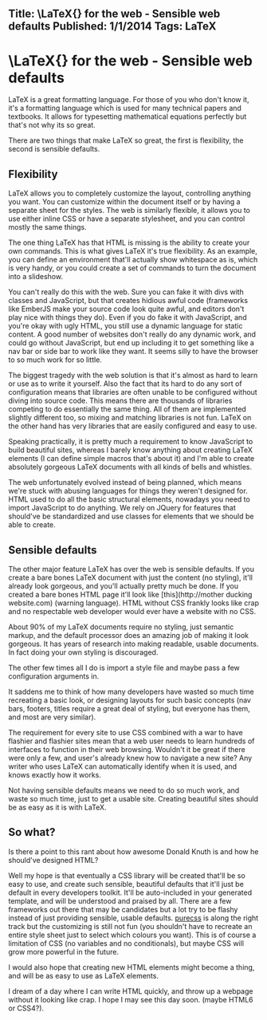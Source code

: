 Title: \LaTeX{} for the web - Sensible web defaults
Published: 1/1/2014
Tags: LaTeX
---

\LaTeX{} for the web - Sensible web defaults
======

LaTeX is a great formatting language. For those of you who don't know it, it's a formatting language which is used for many technical papers and textbooks. It allows for typesetting mathematical equations perfectly but that's not why its so great.

There are two things that make LaTeX so great, the first is flexibility, the second is sensible defaults.

Flexibility
---

LaTeX allows you to completely customize the layout, controlling anything you want. You can customize within the document itself or by having a separate sheet for the styles. The web is similarly flexible, it allows you to use either inline CSS or have a separate stylesheet, and you can control mostly the same things. 

The one thing LaTeX has that HTML is missing is the ability to create your own commands. This is what gives LaTeX it's true flexibility. As an example, you can define an environment that'll actually show whitespace as is, which is very handy, or you could create a set of commands to turn the document into a slideshow.

You can't really do this with the web. Sure you can fake it with divs with classes and JavaScript, but that creates hidious awful code (frameworks like EmberJS make your source code look quite awful, and editors don't play nice with things they do). Even if you do fake it with JavaScript, and you're okay with ugly HTML, you still use a dynamic language for static content. A good number of websites don't really do any dynamic work, and could go without JavaScript, but end up including it to get something like a nav bar or side bar to work like they want. It seems silly to have the browser to so much work for so little.

The biggest tragedy with the web solution is that it's almost as hard to learn or use as to write it yourself. Also the fact that its hard to do any sort of configuration means that libraries are often unable to be configured without diving into source code. This means there are thousands of libraries competing to do essentially the same thing. All of them are implemented slightly different too, so mixing and matching libraries is not fun. LaTeX on the other hand has very libraries that are easily configured and easy to use.

Speaking practically, it is pretty much a requirement to know JavaScript to build beautiful sites, whereas I barely know anything about creating LaTeX elements (I can define simple macros that's about it) and I'm able to create absolutely gorgeous LaTeX documents with all kinds of bells and whistles.

The web unfortunately evolved instead of being planned, which means we're stuck with abusing languages for things they weren't designed for. HTML used to do all the basic structural elements, nowadays you need to import JavaScript to do anything. We rely on JQuery for features that should've be standardized and use classes for elements that we should be able to create.

Sensible defaults
---

The other major feature LaTeX has over the web is sensible defaults. If you create a bare bones LaTeX document with just the content (no styling), it'll already look gorgeous, and you'll actually pretty much be done. If you created a bare bones HTML page it'll look like [this](http://mother ducking website.com) (warning language). HTML without CSS frankly looks like crap and no respectable web developer would ever have a website with no CSS.

About 90% of my LaTeX documents require no styling, just semantic markup, and the default processor does an amazing job of making it look gorgeous. It has years of research into making readable, usable documents. In fact doing your own styling is discouraged.

The other few times all I do is import a style file and maybe pass a few configuration arguments in.

It saddens me to think of how many developers have wasted so much time recreating a basic look, or designing layouts for such basic concepts (nav bars, footers, titles require a great deal of styling, but everyone has them, and most are very similar).

The requirement for every site to use CSS combined with a war to have flashier and flashier sites mean that a web user needs to learn hundreds of interfaces to function in their web browsing. Wouldn't it be great if there were only a few, and user's already knew how to navigate a new site? Any writer who uses LaTeX can automatically identify when it is used, and knows exactly how it works.

Not having sensible defaults means we need to do so much work, and waste so much time, just to get a usable site. Creating beautiful sites should be as easy as it is with LaTeX.

So what?
---

Is there a point to this rant about how awesome Donald Knuth is and how he should've designed HTML? 

Well my hope is that eventually a CSS library will be created that'll be so easy to use, and create such sensible, beautiful defaults that it'll just be default in every developers toolkit. It'll be auto-included in your generated template, and will be understood and praised by all. There are a few frameworks out there that may be candidates but a lot try to be flashy instead of just providing sensible, usable defaults. [purecss](http://purecss.io) is along the right track but the customizing is still not fun (you shouldn't have to recreate an entire style sheet just to select which colours you want). This is of course a limitation of CSS (no variables and no conditionals), but maybe CSS will grow more powerful in the future.

I would also hope that creating new HTML elements might become a thing, and will be as easy to use as LaTeX elements.

I dream of a day where I can write HTML quickly, and throw up a webpage without it looking like crap. I hope I may see this day soon. (maybe HTML6 or CSS4?).
